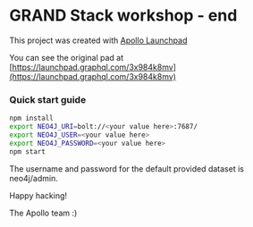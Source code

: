 # GRAND Stack workshop - end

This project was created with [Apollo Launchpad](https://launchpad.graphql.com)

You can see the original pad at [https://launchpad.graphql.com/3x984k8mv](https://launchpad.graphql.com/3x984k8mv)

### Quick start guide

```bash
npm install
export NEO4J_URI=bolt://<your value here>:7687/
export NEO4J_USER=<your value here>
export NEO4J_PASSWORD=<your value here>
npm start
```

The username and password for the default provided dataset is neo4j/admin.

Happy hacking!

The Apollo team :)
